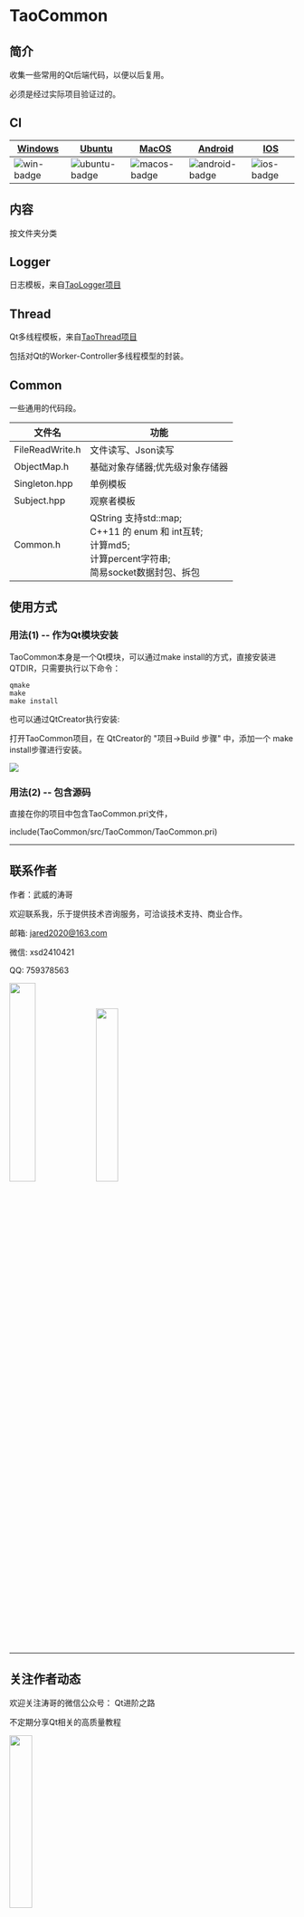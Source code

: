 ﻿# TaoCommon

## 简介

收集一些常用的Qt后端代码，以便以后复用。

必须是经过实际项目验证过的。

## CI

| [Windows][win-link]| [Ubuntu][ubuntu-link]|[MacOS][macos-link]|[Android][android-link]|[IOS][ios-link]|
|---------------|---------------|-----------------|-----------------|----------------|
| ![win-badge]  | ![ubuntu-badge]      | ![macos-badge] |![android-badge]   |![ios-badge]   |


[win-link]: https://github.com/JaredTao/TaoCommon/actions?query=workflow%3AWindows "WindowsAction"
[win-badge]: https://github.com/JaredTao/TaoCommon/workflows/Windows/badge.svg  "Windows"

[ubuntu-link]: https://github.com/JaredTao/TaoCommon/actions?query=workflow%3AUbuntu "UbuntuAction"
[ubuntu-badge]: https://github.com/JaredTao/TaoCommon/workflows/Ubuntu/badge.svg "Ubuntu"

[macos-link]: https://github.com/JaredTao/TaoCommon/actions?query=workflow%3AMacOS "MacOSAction"
[macos-badge]: https://github.com/JaredTao/TaoCommon/workflows/MacOS/badge.svg "MacOS"

[android-link]: https://github.com/JaredTao/TaoCommon/actions?query=workflow%3AAndroid "AndroidAction"
[android-badge]: https://github.com/JaredTao/TaoCommon/workflows/Android/badge.svg "Android"

[ios-link]: https://github.com/JaredTao/TaoCommon/actions?query=workflow%3AIOS "IOSAction"
[ios-badge]: https://github.com/JaredTao/TaoCommon/workflows/IOS/badge.svg "IOS"

## 内容

按文件夹分类

## Logger

  日志模板，来自[TaoLogger项目](https://github.com/jaredtao/taologger)

## Thread

  Qt多线程模板，来自[TaoThread项目](https://github.com/jaredtao/TaoThread)

  包括对Qt的Worker-Controller多线程模型的封装。

## Common

  一些通用的代码段。

  |文件名|功能|
  | ---- | -------------------------------- |
  |FileReadWrite.h|文件读写、Json读写|
  |ObjectMap.h|基础对象存储器;优先级对象存储器|
  |Singleton.hpp|单例模板|
  |Subject.hpp|观察者模板|
  |Common.h|QString 支持std::map; <br/>C++11 的 enum 和 int互转; <br/> 计算md5; <br/> 计算percent字符串;<br/> 简易socket数据封包、拆包|

## 使用方式

### 用法(1) -- 作为Qt模块安装

TaoCommon本身是一个Qt模块，可以通过make install的方式，直接安装进QTDIR，只需要执行以下命令：

```shell
qmake
make
make install
```

也可以通过QtCreator执行安装:

打开TaoCommon项目，在 QtCreator的 "项目->Build 步骤" 中，添加一个 make install步骤进行安装。

![](doc/QtCreaterInstall.png)

### 用法(2) -- 包含源码

直接在你的项目中包含TaoCommon.pri文件，

include(TaoCommon/src/TaoCommon/TaoCommon.pri)

***

## 联系作者

作者：武威的涛哥

欢迎联系我，乐于提供技术咨询服务，可洽谈技术支持、商业合作。

邮箱:  jared2020@163.com            

微信:  xsd2410421 

QQ: 759378563

<img src="https://gitee.com/jaredtao/jaredtao/raw/master/img/weixin_connect.jpg?raw=true" width="30.35%" height="30%" /><img src="https://gitee.com/jaredtao/jaredtao/raw/master/img/qq_connect.jpg?raw=true" width="28%" height="28%" />

*** 
## 关注作者动态

欢迎关注涛哥的微信公众号： Qt进阶之路

不定期分享Qt相关的高质量教程

<img src="https://gitee.com/jaredtao/jaredtao/raw/master/img/weixingongzhonghao.jpg?raw=true" width="28%" height="28%" />

*****
## 寻找同道中人

欢迎加入涛哥的QQ群: Qt进阶之路 

此群是高质量群，Qt界大佬众多，不灌水闲聊，日常交流技术、分享书籍、帮助解决实际问题。

1群：734623697(已满)

2群：342341405



<img src="https://gitee.com/jaredtao/jaredtao/raw/master/img/qqgroup.jpg?raw=true" width="28%" height="28%" /><img src="https://gitee.com/jaredtao/jaredtao/raw/master/img/qqgroup2.jpg?raw=true" width="28%" height="28%" />

******

## 赞助


 觉得分享的内容还不错, 就请作者喝杯奶茶吧~~


<img src="https://gitee.com/jaredtao/jaredtao/raw/master/img/weixin.jpg?raw=true" width="30%" height="30%" /><img src="https://gitee.com/jaredtao/jaredtao/raw/master/img/zhifubao.jpg?raw=true" width="30%" height="30%" />


## 赞助列表

感谢以下网友的赞助与支持(排名不分先后)：

hxhlb (花心胡萝卜工作室)

咸鱼猴

Qt侠-刘典武

一去、二三里

大樹

丝绸-郑天佐

寒山-居士

小风电子

Qt君

海盗船

雨田哥

游龙

Rj

重庆-胡某某

Ivy

孙十一少

田宇

power

敢敢

扣脚翁

白菜豆腐

甜不辣

Mr.Hu

秾芳教主

焖哥

蓝色幻想

Martin Zuo

windsmoon

小手冰凉

永远=没有终点

我是王大狗

米粒旅行